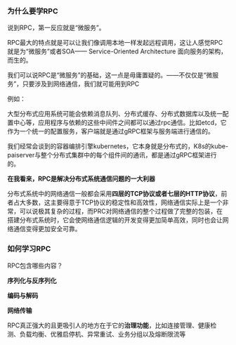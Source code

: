 ### 为什么要学RPC

说到RPC，第一反应就是“微服务”。

RPC最大的特点就是可以让我们像调用本地一样发起远程调用，这让人感觉RPC就是为“微服务”或者SOA—— Service-Oriented Architecture 面向服务的架构，而生的。

我们可以说RPC是“微服务”的基础，这一点是毋庸置疑的。——不仅仅是“微服务”，只要涉及到网络通信，我们就可能用到RPC

例如：

​		大型分布式应用系统可能会依赖消息队列、分布式缓存、分布式数据库以及统一配置中心等，应用程序与依赖的这些中间件之间都可以通过rpc通信。比如etcd，它作为一个统一的配置服务，客户端就是通过gRPC框架与服务端进行通信的。

​		我们经常会谈到的容器编排引擎kubernetes，它本身就是分布式的，K8s的kube-paiserver与整个分布式集群中的每个组件间的通讯，都是通过gRPC框架进行的。



**在我看来，RPC是解决分布式系统通信问题的一大利器**

分布式系统中的网络通信一般都会采用**四层的TCP协议或者七层的HTTP协议**，前者占大多数，这主要得意于TCP协议的稳定性和高效性，网络通信实际上是一个非常，可以说极其复杂的过程，而PRC对网络通信的整个过程做了完整的包装，在搭建分布式系统时，它会使网络通信逻辑的开发变得更加简单高效，同时也会让网络通信变得更加安全可靠。



### 如何学习RPC

RPC包含哪些内容？

**序列化与反序列化**

**编码与解码**

**网络传输**





RPC真正强大的且更吸引人的地方在于它的**治理功能**，比如连接管理、健康检测、负载均衡、优雅启停机、异常重试、业务分组以及熔断限流等